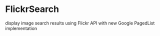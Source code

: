 # FlickrSearch
display image search results using Flickr API with new Google PagedList implementation
